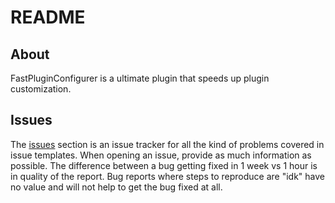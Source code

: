 # README
## About

FastPluginConfigurer is a ultimate plugin that speeds up plugin customization.

## Issues

The [issues](https://github.com/Hxncusik/FastPluginConfigurer/issues) section is an issue tracker for all the kind of problems covered in issue templates. When opening an issue, provide as much information as possible. The difference between a bug getting fixed in 1 week vs 1 hour is in quality of the report. Bug reports where steps to reproduce are "idk" have no value and will not help to get the bug fixed at all.
